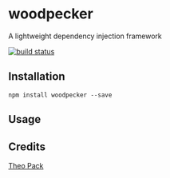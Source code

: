 # woodpecker

A lightweight dependency injection framework

[![build status](https://secure.travis-ci.org/furikuri/woodpecker.png)](http://travis-ci.org/furikuri/woodpecker)

## Installation

```
npm install woodpecker --save
```

## Usage

## Credits
[Theo Pack](https://github.com/furikuri/)
